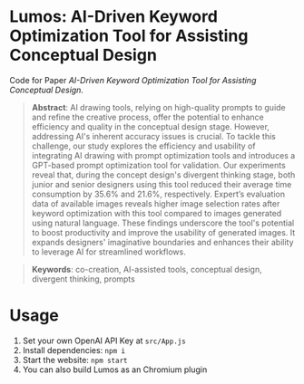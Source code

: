 # Lumos: AI-Driven Keyword Optimization Tool for Assisting Conceptual Design

Code for Paper *AI-Driven Keyword Optimization Tool for Assisting Conceptual Design.*

> **Abstract**: AI drawing tools, relying on high-quality prompts to guide and refine the creative process, offer the potential to enhance efficiency and quality in the conceptual design stage. However, addressing AI's inherent accuracy issues is crucial. To tackle this challenge, our study explores the efficiency and usability of integrating AI drawing with prompt optimization tools and introduces a GPT-based prompt optimization tool for validation. Our experiments reveal that, during the concept design's divergent thinking stage, both junior and senior designers using this tool reduced their average time consumption by 35.6% and 21.6%, respectively. Expert’s evaluation data of available images reveals higher image selection rates after keyword optimization with this tool compared to images generated using natural language. These findings underscore the tool's potential to boost productivity and improve the usability of generated images. It expands designers' imaginative boundaries and enhances their ability to leverage AI for streamlined workflows.

> **Keywords**: co-creation, AI-assisted tools, conceptual design, divergent thinking, prompts

# Usage

1. Set your own OpenAI API Key at `src/App.js`
2. Install dependencies: `npm i`
3. Start the website: `npm start`
4. You can also build Lumos as an Chromium plugin
